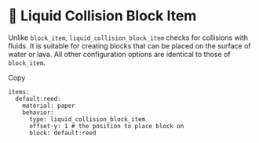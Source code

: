 # 🌊 Liquid Collision Block Item

Unlike `block_item`, `liquid_collision_block_item` checks for collisions with fluids. It is suitable for creating blocks that can be placed on the surface of water or lava. All other configuration options are identical to those of `block_item`.

Copy

```
items:
  default:reed:
    material: paper
    behavior:
      type: liquid_collision_block_item
      offset-y: 1 # the position to place block on
      block: default:reed
```
